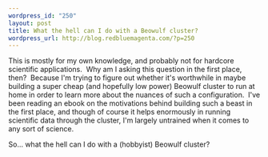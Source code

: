 ```yaml
--- 
wordpress_id: "250"
layout: post
title: What the hell can I do with a Beowulf cluster?
wordpress_url: http://blog.redbluemagenta.com/?p=250
---
```

This is mostly for my own knowledge, and probably not for hardcore scientific applications.  Why am I asking this question in the first place, then?  Because I'm trying to figure out whether it's worthwhile in maybe building a super cheap (and hopefully low power) Beowulf cluster to run at home in order to learn more about the nuances of such a configuration.  I've been reading an ebook on the motivations behind building such a beast in the first place, and though of course it helps enormously in running scientific data through the cluster, I'm largely untrained when it comes to any sort of science.

So... what the hell can I do with a (hobbyist) Beowulf cluster?
